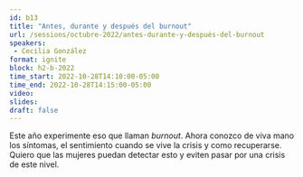 ```yaml
---
id: b13
title: "Antes, durante y después del burnout"
url: /sessions/octubre-2022/antes-durante-y-después-del-burnout
speakers:
 - Cecilia González
format: ignite
block: h2-b-2022
time_start: 2022-10-28T14:10:00-05:00
time_end: 2022-10-28T14:15:00-05:00
video:
slides:
draft: false
---
```


Este año experimente eso que llaman *burnout*. Ahora conozco de viva mano los síntomas, el sentimiento cuando se vive la crisis y como recuperarse. Quiero que las mujeres puedan detectar esto y eviten pasar por una crisis de este nivel.
